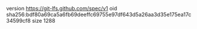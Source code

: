 version https://git-lfs.github.com/spec/v1
oid sha256:bdf80a69ca5a6fb69deeffc69755e97df643d5a26aa3d35e175ea17c34599cf8
size 1288
